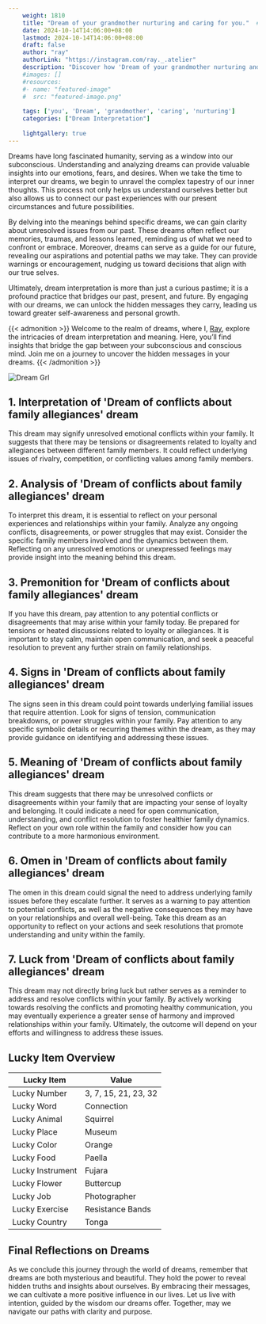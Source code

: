 ```yaml
---
    weight: 1810
    title: "Dream of your grandmother nurturing and caring for you."  # Assuming 'title' column exists
    date: 2024-10-14T14:06:00+08:00
    lastmod: 2024-10-14T14:06:00+08:00
    draft: false
    author: "ray"
    authorLink: "https://instagram.com/ray._.atelier"
    description: "Discover how 'Dream of your grandmother nurturing and caring for you.' can interpret your future and uncover its significant meanings in your life."
    #images: []
    #resources:
    #- name: "featured-image"
    #  src: "featured-image.png"
    
    tags: ['you', 'Dream', 'grandmother', 'caring', 'nurturing']
    categories: ["Dream Interpretation"]
    
    lightgallery: true
---
```

    
Dreams have long fascinated humanity, serving as a window into our subconscious. Understanding and analyzing dreams can provide valuable insights into our emotions, fears, and desires. When we take the time to interpret our dreams, we begin to unravel the complex tapestry of our inner thoughts. This process not only helps us understand ourselves better but also allows us to connect our past experiences with our present circumstances and future possibilities.

By delving into the meanings behind specific dreams, we can gain clarity about unresolved issues from our past. These dreams often reflect our memories, traumas, and lessons learned, reminding us of what we need to confront or embrace. Moreover, dreams can serve as a guide for our future, revealing our aspirations and potential paths we may take. They can provide warnings or encouragement, nudging us toward decisions that align with our true selves.

Ultimately, dream interpretation is more than just a curious pastime; it is a profound practice that bridges our past, present, and future. By engaging with our dreams, we can unlock the hidden messages they carry, leading us toward greater self-awareness and personal growth.

{{< admonition >}}
Welcome to the realm of dreams, where I, [Ray](https://instagram.com/ray._.atelier), explore the intricacies of dream interpretation and meaning. Here, you’ll find insights that bridge the gap between your subconscious and conscious mind. Join me on a journey to uncover the hidden messages in your dreams.
{{< /admonition >}}

![Dream Grl](https://cdn.pixabay.com/photo/2017/11/02/03/35/gothic-2910057_1280.jpg "Dream Grl")

## 1. Interpretation of 'Dream of conflicts about family allegiances' dream
 This dream may signify unresolved emotional conflicts within your family. It suggests that there may be tensions or disagreements related to loyalty and allegiances between different family members. It could reflect underlying issues of rivalry, competition, or conflicting values among family members.

## 2. Analysis of 'Dream of conflicts about family allegiances' dream
 To interpret this dream, it is essential to reflect on your personal experiences and relationships within your family. Analyze any ongoing conflicts, disagreements, or power struggles that may exist. Consider the specific family members involved and the dynamics between them. Reflecting on any unresolved emotions or unexpressed feelings may provide insight into the meaning behind this dream.

## 3. Premonition for 'Dream of conflicts about family allegiances' dream
 If you have this dream, pay attention to any potential conflicts or disagreements that may arise within your family today. Be prepared for tensions or heated discussions related to loyalty or allegiances. It is important to stay calm, maintain open communication, and seek a peaceful resolution to prevent any further strain on family relationships.

## 4. Signs in 'Dream of conflicts about family allegiances' dream
 The signs seen in this dream could point towards underlying familial issues that require attention. Look for signs of tension, communication breakdowns, or power struggles within your family. Pay attention to any specific symbolic details or recurring themes within the dream, as they may provide guidance on identifying and addressing these issues.

## 5. Meaning of 'Dream of conflicts about family allegiances' dream
 This dream suggests that there may be unresolved conflicts or disagreements within your family that are impacting your sense of loyalty and belonging. It could indicate a need for open communication, understanding, and conflict resolution to foster healthier family dynamics. Reflect on your own role within the family and consider how you can contribute to a more harmonious environment.

## 6. Omen in 'Dream of conflicts about family allegiances' dream
 The omen in this dream could signal the need to address underlying family issues before they escalate further. It serves as a warning to pay attention to potential conflicts, as well as the negative consequences they may have on your relationships and overall well-being. Take this dream as an opportunity to reflect on your actions and seek resolutions that promote understanding and unity within the family.

## 7. Luck from 'Dream of conflicts about family allegiances' dream
 This dream may not directly bring luck but rather serves as a reminder to address and resolve conflicts within your family. By actively working towards resolving the conflicts and promoting healthy communication, you may eventually experience a greater sense of harmony and improved relationships within your family. Ultimately, the outcome will depend on your efforts and willingness to address these issues.

## Lucky Item Overview
| Lucky Item          | Value              |
|---------------|--------------------|
| Lucky Number        | 3, 7, 15, 21, 23, 32  |
| Lucky Word          | Connection |
| Lucky Animal        | Squirrel |
| Lucky Place         | Museum     |
| Lucky Color         | Orange     |
| Lucky Food          | Paella      |
| Lucky Instrument    | Fujara |
| Lucky Flower        | Buttercup    |
| Lucky Job           | Photographer       |
| Lucky Exercise      | Resistance Bands  |
| Lucky Country       | Tonga    |


##  Final Reflections on Dreams

As we conclude this journey through the world of dreams, remember that dreams are both mysterious and beautiful. They hold the power to reveal hidden truths and insights about ourselves. By embracing their messages, we can cultivate a more positive influence in our lives. Let us live with intention, guided by the wisdom our dreams offer. Together, may we navigate our paths with clarity and purpose.
